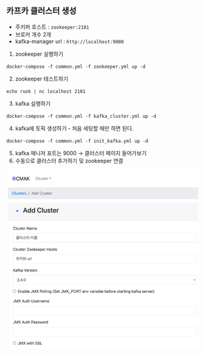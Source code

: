 ## 카프카 클러스터 생성

- 주키퍼 호스트 : `zookeeper:2181`
- 브로커 개수 2개
- kafka-manager url : `http://localhost:9000`



1. zookeeper 실행하기

`docker-compose -f common.yml -f zookeeper.yml up -d`

2. zookeeper 테스트하기

`echo ruok | nc localhost 2181`

3. kafka 실행하기

`docker-compose -f common.yml -f kafka_cluster.yml up -d`

4. kafka에 토픽 생성하기 - 처음 세팅할 때만 하면 된다.

`docker-compose -f common.yml -f init_kafka.yml up -d`

5. kafka 매니저 포트는 9000 → 클러스터 페이지 들어가보기
6. 수동으로 클러스터 추가하기 및 zookeeper 연결

![img.png](./img.png)